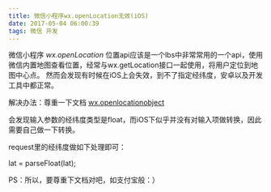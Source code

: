 ```yaml
---
title: 微信小程序wx.openLocation无效(iOS)
date: 2017-05-04 06:00:39
tags: 微信 开发
---
```

微信小程序 *wx.openLocation* 位置api应该是一个lbs中非常常用的一个api，使用微信内置地图查看位置，经常与wx.getLocation接口一起使用，将用户定位到地图中心点。
然而会发现有时候在iOS上会失效，到不了指定经纬度，安卓以及开发工具中都正常。

解决办法：尊重一下文档 [wx.openlocationobject](https://mp.weixin.qq.com/debug/wxadoc/dev/api/location.html#wxopenlocationobject)

会发现输入参数的经纬度类型是float，而iOS下似乎并没有对输入项做转换，因此需要自己做一下转换。

request里的经纬度做如下处理即可：

lat = parseFloat(lat);

PS：所以，要尊重下文档对吧，如支付宝般：）



